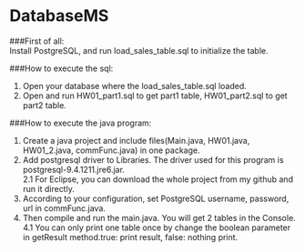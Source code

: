 # DatabaseMS

###First of all:  
Install PostgreSQL, and run load_sales_table.sql to initialize the table.  

###How to execute the sql:  
1. Open your database where the load_sales_table.sql loaded.  
2. Open and run HW01_part1.sql to get part1 table, HW01_part2.sql to get part2 table.  

###How to execute the java program:  
1. Create a java project and include files(Main.java, HW01.java, HW01_2.java, commFunc.java) in one package.  
2. Add postgresql driver to Libraries. The driver used for this program is postgresql-9.4.1211.jre6.jar.  
2.1 For Eclipse, you can download the whole project from my github and run it directly.  
3. According to your configuration, set PostgreSQL username, password, url in commFunc.java.   
4. Then compile and run the main.java. You will get 2 tables in the Console.  
4.1 You can only print one table once by change the boolean parameter in getResult method.true: print result, false: nothing print.  
